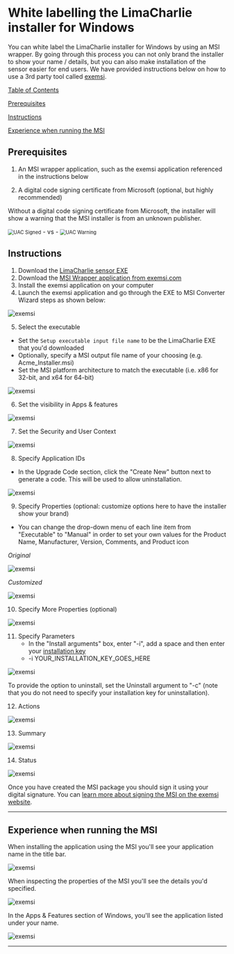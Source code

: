 # White labelling the LimaCharlie installer for Windows

You can white label the LimaCharlie installer for Windows by using an MSI wrapper.  By going through this process you can not only brand the installer to show your name / details, but you can also make installation of the sensor easier for end users.  We have provided instructions below on how to use a 3rd party tool called [exemsi](exemsi.com).



<u>Table of Contents</u>

[Prerequisites](#Prerequisites)

[Instructions](#Instructions)

[Experience when running the MSI](#Experience)




<a name="Prerequisites"></a>
## Prerequisites

1.  An MSI wrapper application, such as the exemsi application referenced in the instructions below

2. A digital code signing certificate from Microsoft (optional, but highly recommended)



Without a digital code signing certificate from Microsoft, the installer will show a warning that the MSI installer is from an unknown publisher.

<img src="https://storage.googleapis.com/limacharlie-io/doc/white-label/exemsi-instructions/uac-signed.png" alt="UAC Signed" style="zoom:80%;" /> - vs - <img src="https://storage.googleapis.com/limacharlie-io/doc/white-label/exemsi-instructions/uac-warning.png" alt="UAC Warning" style="zoom:80%;" />



<a name="Instructions"></a>
## Instructions

1. Download the [LimaCharlie sensor EXE](https://app.limacharlie.io/get/windows/64)
2. Download the [MSI Wrapper application from exemsi.com](https://exemsi.com)
3. Install the exemsi application on your computer
4. Launch the exemsi application and go through the EXE to MSI Converter Wizard steps as shown below:

<img src="https://storage.googleapis.com/limacharlie-io/doc/white-label/exemsi-instructions/MSI_Wrapper_-_1_-_First_screen_after_launch.png" alt="exemsi" style="zoom:100%;" />



5. Select the executable

- Set the `Setup executable input file name` to be the LimaCharlie EXE that you'd downloaded
- Optionally, specify a MSI output file name of your choosing (e.g. Acme_Installer.msi)
- Set the MSI platform architecture to match the executable (i.e. x86 for 32-bit, and x64 for 64-bit)

<img src="https://storage.googleapis.com/limacharlie-io/doc/white-label/exemsi-instructions/MSI_Wrapper_-_2_-__Select_the_executable.png" alt="exemsi" style="zoom:100%;" />



6. Set the visibility in Apps & features

<img src="https://storage.googleapis.com/limacharlie-io/doc/white-label/exemsi-instructions/MSI_Wrapper_-_3_-_Visibility_in_Apps_&_features.png" alt="exemsi" style="zoom:100%;" />



7. Set the Security and User Context

<img src="https://storage.googleapis.com/limacharlie-io/doc/white-label/exemsi-instructions/MSI_Wrapper_-_4_-_Security_and_User_Context.png" alt="exemsi" style="zoom:100%;" />



8. Specify Application IDs

- In the Upgrade Code section, click the "Create New" button next to generate a code.  This will be used to allow uninstallation.

<img src="https://storage.googleapis.com/limacharlie-io/doc/white-label/exemsi-instructions/MSI_Wrapper_-_5_-_Application_Ids.png" alt="exemsi" style="zoom:100%;" />



9. Specify Properties (optional: customize options here to have the installer show your brand)

- You can change the drop-down menu of each line item from "Executable" to "Manual" in order to set your own values for the Product Name, Manufacturer, Version, Comments, and Product icon

*Original*

<img src="https://storage.googleapis.com/limacharlie-io/doc/white-label/exemsi-instructions/MSI_Wrapper_-_6a_-_Properties_-_Defaults.png" alt="exemsi" style="zoom:100%;" />



*Customized*

<img src="https://storage.googleapis.com/limacharlie-io/doc/white-label/exemsi-instructions/MSI_Wrapper_-_6b_-_Properties_-_Customized.png" alt="exemsi" style="zoom:100%;" />



10. Specify More Properties (optional)

<img src="https://storage.googleapis.com/limacharlie-io/doc/white-label/exemsi-instructions/MSI_Wrapper_-_7_-_More_properties.png" alt="exemsi" style="zoom:100%;" />



11. Specify Parameters
    - In the "Install arguments" box, enter "-i", add a space and then enter your [installation key](https://doc.limacharlie.io/docs/documentation/docs/manage_keys.md)
    - -i YOUR_INSTALLATION_KEY_GOES_HERE

<img src="https://storage.googleapis.com/limacharlie-io/doc/white-label/exemsi-instructions/MSI_Wrapper_-_8b_-_Parameters_-_filled.png" alt="exemsi" style="zoom:100%;" />



To provide the option to uninstall, set the Uninstall argument to "-c" (note that you do not need to specify your installation key for uninstallation).



12. Actions

<img src="https://storage.googleapis.com/limacharlie-io/doc/white-label/exemsi-instructions/MSI_Wrapper_-_9_-_Actions.png" alt="exemsi" style="zoom:100%;" />



13. Summary

<img src="https://storage.googleapis.com/limacharlie-io/doc/white-label/exemsi-instructions/MSI_Wrapper_-_10_-_Summary.png" alt="exemsi" style="zoom:100%;" />



14. Status

<img src="https://storage.googleapis.com/limacharlie-io/doc/white-label/exemsi-instructions/MSI_Wrapper_-_11_-_Status.png" alt="exemsi" style="zoom:100%;" />


Once you have created the MSI package you should sign it using your digital signature.  You can [learn more about signing the MSI on the exemsi website](https://www.exemsi.com/documentation/sign-your-msi/).

***


<a name="Experience"></a>
## Experience when running the MSI

When installing the application using the MSI you'll see your application name in the title bar.

<img src="https://storage.googleapis.com/limacharlie-io/doc/white-label/exemsi-instructions/MSI_Installation.png" alt="exemsi" style="zoom:100%;" />



When inspecting the properties of the MSI you'll see the details you'd specified.

<img src="https://storage.googleapis.com/limacharlie-io/doc/white-label/exemsi-instructions/Created_MSI_Properties-Details.png" alt="exemsi" style="zoom:100%;" />



In the Apps & Features section of Windows, you'll see the application listed under your name.

<img src="https://storage.googleapis.com/limacharlie-io/doc/white-label/exemsi-instructions/Shown_in_Control_Panel_-_Apps_and_Features.png" alt="exemsi" style="zoom:100%;" />

***

